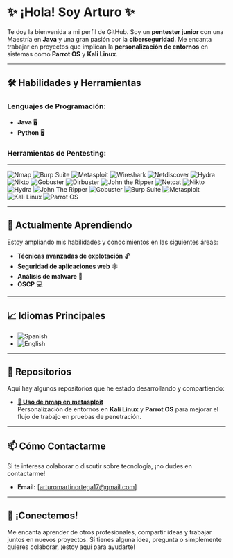 # ✨ ¡Hola! Soy Arturo ✨  
Te doy la bienvenida a mi perfil de GitHub. Soy un **pentester junior** con una Maestría en **Java** y una gran pasión por la **ciberseguridad**. Me encanta trabajar en proyectos que implican la **personalización de entornos** en sistemas como **Parrot OS** y **Kali Linux**.

---

## 🛠️ Habilidades y Herramientas

### **Lenguajes de Programación:**
- **Java** 🖥️
- **Python** 🖥️
### **Herramientas de Pentesting:**

---

![Nmap](https://img.shields.io/badge/Nmap-007ACC?style=for-the-badge&logo=linux&logoColor=white&labelColor=000000) ![Burp Suite](https://img.shields.io/badge/Burp_Suite-FF6C37?style=for-the-badge&logo=burp-suite&logoColor=white&labelColor=000000) ![Metasploit](https://img.shields.io/badge/Metasploit-0082C9?style=for-the-badge&logo=metasploit&logoColor=white&labelColor=000000) ![Wireshark](https://img.shields.io/badge/Wireshark-1679A7?style=for-the-badge&logo=wireshark&logoColor=white&labelColor=000000) ![Netdiscover](https://img.shields.io/badge/Netdiscover-000000?style=for-the-badge&logo=linux&logoColor=white&labelColor=000000) ![Hydra](https://img.shields.io/badge/Hydra-00A9E0?style=for-the-badge&logo=hydra&logoColor=white&labelColor=000000) ![Nikto](https://img.shields.io/badge/Nikto-CC0000?style=for-the-badge&logo=nikto&logoColor=white&labelColor=000000) ![Gobuster](https://img.shields.io/badge/Gobuster-0D6EFD?style=for-the-badge&logo=go&logoColor=white&labelColor=000000) ![Dirbuster](https://img.shields.io/badge/Dirbuster-01A9B4?style=for-the-badge&logo=linux&logoColor=white&labelColor=000000) ![John the Ripper](https://img.shields.io/badge/John_the_Ripper-003A5C?style=for-the-badge&logo=john-the-ripper&logoColor=white&labelColor=000000)
![Netcat](https://img.shields.io/badge/Netcat-000000?style=for-the-badge&logo=linux&logoColor=white&labelColor=000000) ![Nikto](https://img.shields.io/badge/Nikto-CC0000?style=for-the-badge&logo=nikto&logoColor=white&labelColor=000000) ![Hydra](https://img.shields.io/badge/Hydra-00A9E0?style=for-the-badge&logo=hydra&logoColor=white&labelColor=000000) ![John The Ripper](https://img.shields.io/badge/John_the_Ripper-003A5C?style=for-the-badge&logo=john-the-ripper&logoColor=white&labelColor=000000) ![Gobuster](https://img.shields.io/badge/Gobuster-0D6EFD?style=for-the-badge&logo=go&logoColor=white&labelColor=000000) ![Burp Suite](https://img.shields.io/badge/Burp_Suite-FF6C37?style=for-the-badge&logo=burp-suite&logoColor=white&labelColor=000000) ![Metasploit](https://img.shields.io/badge/Metasploit-0082C9?style=for-the-badge&logo=metasploit&logoColor=white&labelColor=000000) ![Kali Linux](https://img.shields.io/badge/Kali_Linux-557C94?style=for-the-badge&logo=kalilinux&logoColor=white&labelColor=000000) ![Parrot OS](https://img.shields.io/badge/Parrot_OS-0D8ABC?style=for-the-badge&logo=linux&logoColor=white&labelColor=000000)

---

## 🌱 Actualmente Aprendiendo

Estoy ampliando mis habilidades y conocimientos en las siguientes áreas:

- **Técnicas avanzadas de explotación** 🔓
- **Seguridad de aplicaciones web** 🕸️
- **Análisis de malware** 🦠
- **OSCP** 💻

---

## 📈 Idiomas Principales

- ![Spanish](https://img.shields.io/badge/Spanish-EA4C89?style=for-the-badge&logo=google-translate&logoColor=white&labelColor=000000&color=1E1E1E)
- ![English](https://img.shields.io/badge/English-007ACC?style=for-the-badge&logo=google-translate&logoColor=white&labelColor=000000&color=1E1E1E)

---

## 🚀 Repositorios

Aquí hay algunos repositorios que he estado desarrollando y compartiendo:

- **[🔧 Uso de nmap en metasploit]([#nmap-metasploit](https://github.com/extictz/nmap-metasploit))**  
  Personalización de entornos en **Kali Linux** y **Parrot OS** para mejorar el flujo de trabajo en pruebas de penetración.

---

## 📫 Cómo Contactarme

Si te interesa colaborar o discutir sobre tecnología, ¡no dudes en contactarme!

- **Email:** [arturomartinortega17@gmail.com]

---

## 💬 ¡Conectemos!

Me encanta aprender de otros profesionales, compartir ideas y trabajar juntos en nuevos proyectos. Si tienes alguna idea, pregunta o simplemente quieres colaborar, ¡estoy aquí para ayudarte!
